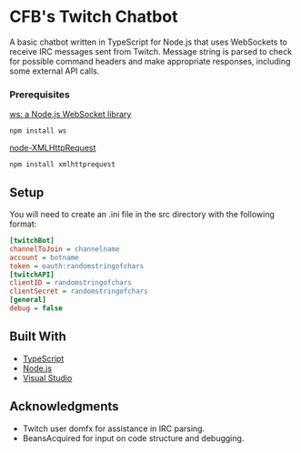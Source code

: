 # CFB's Twitch Chatbot

A basic chatbot written in TypeScript for Node.js that uses WebSockets to receive IRC messages sent from Twitch. Message string is parsed to check for possible command headers and make appropriate responses, including some external API calls.

### Prerequisites

[ws: a Node.js WebSocket library](github.com/websockets/ws)
```
npm install ws
```

[node-XMLHttpRequest](https://github.com/driverdan/node-XMLHttpRequest)
```
npm install xmlhttprequest
```

## Setup
You will need to create an .ini file in the src directory with the following format:
```ini
[twitchBot]
channelToJoin = channelname
account = botname
token = oauth:randomstringofchars
[twitchAPI]
clientID = randomstringofchars
clientSecret = randomstringofchars
[general]
debug = false
```

## Built With

* [TypeScript](https://www.typescriptlang.org/)
* [Node.js](https://nodejs.org/en/)
* [Visual Studio](https://visualstudio.microsoft.com/)


## Acknowledgments

* Twitch user domfx for assistance in IRC parsing.
* BeansAcquired for input on code structure and debugging.
